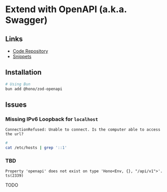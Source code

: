 # Extend with OpenAPI (a.k.a. Swagger)

<!--
https://github.com/honojs/middleware/tree/main/packages/swagger-ui

@hono/swagger-ui
@hono/zod-openapi
-->

## Links

- [Code Repository](https://github.com/honojs/middleware/tree/main/packages/zod-openapi)
- [Snippets](https://hono.dev/snippets/zod-openapi)

## Installation

```sh
# Using Bun
bun add @hono/zod-openapi
```

## Issues

### Missing IPv6 Loopback for `localhost`

```log
ConnectionRefused: Unable to connect. Is the computer able to access the url?
```

<!--
https://github.com/oven-sh/bun/issues/1425
-->

```sh
#
cat /etc/hosts | grep '::1'
```

### TBD

```log
Property 'openapi' does not exist on type 'Hono<Env, {}, "/api/v1">'. ts(2339)
```

TODO
